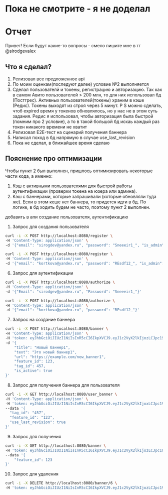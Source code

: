 # Пока не смотрите - я не доделал

# Отчет

Привет!
Если будут какие-то вопросы - смело пишите мне в тг @sirodgevalex

## **Что я сделал?**

1. Релизовал все предложенное api
2. По моим оценкам(последуют далее) условие №2 выполняется
3. Сделал пользователй и токены, регистрацию и авторизацию. Так как в самом Авито пользователей > 200 млн, то для них использовал бд (Постгрес). Активных пользователей(токены) храним в кэше (Редис). Токены выходят из строя через 5 минут. P S можно сделать, чтоб expired время у токенов обновлялось, но у нас не в этом суть задания. Редис я использовал, чтобы авторизация была быстрой (помним про 2 условие), а то в такой большой бд искаь каждый раз токен никакого времени не хватит
4. Релизовал Е2E-тест на сценарий получения баннера
5. Написал поход в бд напрямую в случае use_last_revision
6. Пока не сделал, в ближайшее время сделаю

## Пояснение про оптимизации

Чтобы пункт 2 был выполнен, пришлось оптимизировать некоторые части кода, а именно:

1) Кэш с активными пользователями для быстрой работы аутентификации (проверки токена на юзера или админа).
2) Кэш с баннерами, которые запрашивали (которые обновляли туда же). Если в этом кеше нет баннера, то придется идти в бд. По логике, в бд ходить будем не часто, поэтому пункт 2 выполнен.


добавить в апи создание пользователя, аутентификацию

1. Запрос для создания пользователя

```bash
curl -i -X POST http://localhost:8080/register \
-H 'Content-Type: application/json' \
-d '{"email": "sirogdev@yandex.ru", "password": "Sneeeir1_", "is_admin": false}'
```

```bash
curl -i -X POST http://localhost:8080/register \
-H 'Content-Type: application/json' \
-d '{"email": "kortkova@yandex.ru", "password": "REsdf12_", "is_admin": true}'
```

6. Запрос для аутентификации

```bash
curl -i -X POST http://localhost:8080/authorize \
-H 'Content-Type: application/json' \
-d '{"Email": "sirodgev@yandex.ru", "Password": "Sneeeir1_"}'
```

```bash
curl -i -X POST http://localhost:8080/authorize \
-H 'Content-Type: application/json' \
-d '{"email": "kortkova@yandex.ru", "password": "REsdf12_"}'
```

7. Запрос на создание баннера

```bash
curl -i -X POST http://localhost:8080/banner \
-H 'Content-Type: application/json' \
-H 'token: eyJhbGciOiJIUzI1NiIsInR5cCI6IkpXVCJ9.eyJ1c2VyX2lkIjozLCJpc19hZG1pbiI6dHJ1ZSwiZXhwIjoxNzEzMDg3MjQyLCJzdWIiOiIzIn0.sOEsib2oYRyt8OFV3tuOT13PcuUcPMJzu7rLanU1hgg' \
-d '{
    "title": "Новый баннер1",
    "text": "Это новый баннер1",
    "url": "https://example.com/new_banner1",
    "feature_id": 123,
    "tag_id": 457,
    "is_active": true
}'
```

8. Запрос для получения баннера для пользователя

```bash
curl -i -X GET http://localhost:8080/user_banner \
-H 'Content-Type: application/json' \
-H 'token: eyJhbGciOiJIUzI1NiIsInR5cCI6IkpXVCJ9.eyJ1c2VyX2lkIjoxLCJpc19hZG1pbiI6ZmFsc2UsImV4cCI6MTcxMzA1ODc4OCwic3ViIjoiMSJ9.ImQeNyL7tCl28FyT0bKdE-0xIqA-n355vO1ReObpRU0' \
--data '{
  "tag_id": "457",
  "feature_id": "123",
  "use_last_revision": true
}'
```

9. Запрос для получения

```bash
curl -i -X GET http://localhost:8080/banner \
-H 'token: eyJhbGciOiJIUzI1NiIsInR5cCI6IkpXVCJ9.eyJ1c2VyX2lkIjozLCJpc19hZG1pbiI6dHJ1ZSwiZXhwIjoxNzEzMDg5MjAwLCJzdWIiOiIzIn0.EJHSImpvV9bc7JPFZYPN-HeTPmOoIpr50JpaMAK6dC0' \
--data '{
    "feature_id": 123
}'
```

10. Запрос для удаления

```bash
curl -i -X DELETE http://localhost:8080/banner/6 \
-H 'token: eyJhbGciOiJIUzI1NiIsInR5cCI6IkpXVCJ9.eyJ1c2VyX2lkIjozLCJpc19hZG1pbiI6dHJ1ZSwiZXhwIjoxNzEzMDg5MjAwLCJzdWIiOiIzIn0.EJHSImpvV9bc7JPFZYPN-HeTPmOoIpr50JpaMAK6dC0'
```
